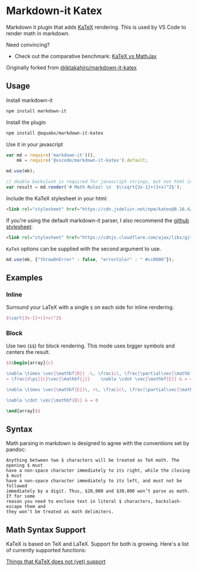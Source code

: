 # Markdown-it Katex

Markdown it plugin that adds [KaTeX](https://github.com/Khan/KaTeX) rendering. This is used by VS Code to render math in markdown.

Need convincing?

* Check out the comparative benchmark: [KaTeX vs MathJax](https://jsperf.com/katex-vs-mathjax/42)

Originally forked from [@iktakahiro/markdown-it-katex](https://github.com/iktakahiro/markdown-it-katex)

## Usage 

Install markdown-it

```bash
npm install markdown-it
```

Install the plugin

```bash
npm install @aquabx/markdown-it-katex
```

Use it in your javascript

```javascript
var md = require('markdown-it')(),
    mk = require('@vscode/markdown-it-katex').default;

md.use(mk);

// double backslash is required for javascript strings, but not html input
var result = md.render('# Math Rulez! \n  $\\sqrt{3x-1}+(1+x)^2$');
```

Include the KaTeX stylesheet in your html:

```html
<link rel="stylesheet" href="https://cdn.jsdelivr.net/npm/katex@0.16.4/dist/katex.min.css">
```

If you're using the default markdown-it parser, I also recommend the [github stylesheet](https://github.com/sindresorhus/github-markdown-css):

```html
<link rel="stylesheet" href="https://cdnjs.cloudflare.com/ajax/libs/github-markdown-css/4.0.0/github-markdown.min.css"/>
```

`KaTeX` options can be supplied with the second argument to use.

```javascript
md.use(mk, {"throwOnError" : false, "errorColor" : " #cc0000"});
```

## Examples

### Inline

Surround your LaTeX with a single `$` on each side for inline rendering.

```latex
$\sqrt{3x-1}+(1+x)^2$
```

### Block

Use two (`$$`) for block rendering. This mode uses bigger symbols and centers
the result.

```latex
$$\begin{array}{c}

\nabla \times \vec{\mathbf{B}} -\, \frac1c\, \frac{\partial\vec{\mathbf{E}}}{\partial t} &
= \frac{4\pi}{c}\vec{\mathbf{j}}    \nabla \cdot \vec{\mathbf{E}} & = 4 \pi \rho \\

\nabla \times \vec{\mathbf{E}}\, +\, \frac1c\, \frac{\partial\vec{\mathbf{B}}}{\partial t} & = \vec{\mathbf{0}} \\

\nabla \cdot \vec{\mathbf{B}} & = 0

\end{array}$$
```

## Syntax

Math parsing in markdown is designed to agree with the conventions set by pandoc:

    Anything between two $ characters will be treated as TeX math. The opening $ must
    have a non-space character immediately to its right, while the closing $ must
    have a non-space character immediately to its left, and must not be followed
    immediately by a digit. Thus, $20,000 and $30,000 won’t parse as math. If for some
    reason you need to enclose text in literal $ characters, backslash-escape them and
    they won’t be treated as math delimiters.

## Math Syntax Support

KaTeX is based on TeX and LaTeX. Support for both is growing. Here's a list of
currently supported functions:

[Things that KaTeX does not (yet) support](https://github.com/KaTeX/KaTeX/wiki/Things-that-KaTeX-does-not-%28yet%29-support)
